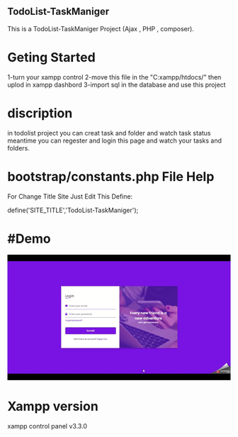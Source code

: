 ## TodoList-TaskManiger
This is a TodoList-TaskManiger Project  (Ajax  ,  PHP  , composer).

Geting Started
==============
1-turn your xampp control
2-move this file in the "C:xampp/htdocs/" then uplod in xampp dashbord
3-import sql in the database and use this project

discription
==============
in todolist project you can creat task and folder and watch task status 
meantime you can regester and login this page and watch your tasks and folders.


 bootstrap/constants.php File Help
==============

For Change Title Site Just Edit This Define:


 define('SITE_TITLE','TodoList-TaskManiger');


#Demo
==============

![](Demo/Demo.gif)



Xampp version
==============
xampp control panel  v3.3.0 

